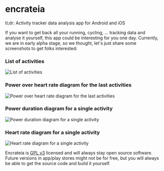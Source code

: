 # encrateia

tl;dr: Activity tracker data analysis app for Android and iOS

If you want to get back all your running, cycling, ... tracking data and analyse it yourself, 
this app could be interesting for you one day. Currently, we are in early alpha stage, so we thought,
let's just share some screenshots to get folks interested:

### List of activities

![List of activities](/screenshots/1.png)

### Power over heart rate diagram for the last activities

![Power over heart rate diagram for the last activities](/screenshots/2.png)

### Power duration diagram for a single activity

![Power duration diagram for a single activity](/screenshots/3.png)

### Heart rate diagram for a single activity

![Heart rate diagram for a single activity](/screenshots/4.png)

Encrateia is [GPL v3](LICENSE) licensed and will always stay open source software.
Future versions in app/play stores might not be for free, but you will always be able to get 
the source code and build it yourself.  
